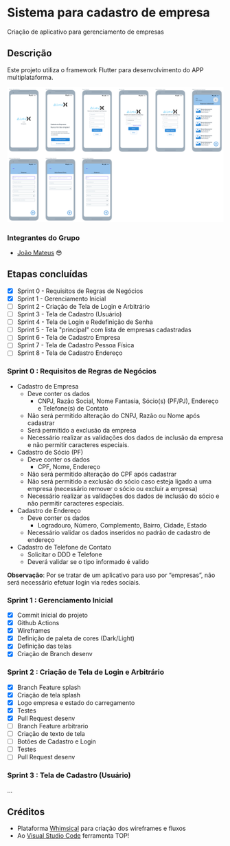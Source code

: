 # Sistema para cadastro de empresa
Criação de aplicativo para gerenciamento de empresas

## Descrição
Este projeto utiliza o framework Flutter para desenvolvimento do APP multiplataforma.

<img src="https://github.com/jmateusps16/SistemaCadEmpresaFlutter/blob/master/SistemaCadEmpresa_jmateusps16.png" width="700">

### Integrantes do Grupo
- [João Mateus](https://github.com/jmateusps16) :sunglasses:

## Etapas concluídas
- [x] Sprint 0 - Requisitos de Regras de Negócios
- [x] Sprint 1 - Gerenciamento Inicial
- [ ] Sprint 2 - Criação de Tela de Login e Arbitrário
- [ ] Sprint 3 - Tela de Cadastro (Usuário)
- [ ] Sprint 4 - Tela de Login e Redefinição de Senha
- [ ] Sprint 5 - Tela "principal" com lista de empresas cadastradas
- [ ] Sprint 6 - Tela de Cadastro Empresa
- [ ] Sprint 7 - Tela de Cadastro Pessoa Física
- [ ] Sprint 8 - Tela de Cadastro Endereço

### Sprint 0 : Requisitos de Regras de Negócios
- Cadastro de Empresa
  - Deve conter os dados
    - CNPJ, Razão Social, Nome Fantasia, Sócio(s) (PF/PJ), Endereço e Telefone(s) de Contato
  - Não será permitido alteração do CNPJ, Razão ou Nome após cadastrar
  - Será permitido a exclusão da empresa
  - Necessário realizar as validações dos dados de inclusão da empresa e não permitir caracteres especiais.
- Cadastro de Sócio (PF)
  - Deve conter os dados
    - CPF, Nome, Endereço
  - Não será permitido alteração do CPF após cadastrar
  - Não será permitido a exclusão do sócio caso esteja ligado a uma empresa (necessário remover o sócio ou excluir a empresa)
  - Necessário realizar as validações dos dados de inclusão do sócio e não permitir caracteres especiais.
- Cadastro de Endereço
    - Deve conter os dados
      - Logradouro, Número, Complemento, Bairro, Cidade, Estado
    - Necessário validar os dados inseridos no padrão de cadastro de endereço
- Cadastro de Telefone de Contato
  - Solicitar o DDD e Telefone
  - Deverá validar se o tipo informado é valido

**Observação**: Por se tratar de um aplicativo para uso por “empresas”, não será necessário efetuar login via redes sociais.

### Sprint 1 : Gerenciamento Inicial

- [x] Commit inicial do projeto
- [x] Github Actions
- [x] Wireframes
- [x] Definição de paleta de cores (Dark/Light)
- [x] Definição das telas
- [x] Criação de Branch desenv

### Sprint 2 : Criação de Tela de Login e Arbitrário

- [x] Branch Feature splash
- [x] Criação de tela splash
- [x] Logo empresa e estado do carregamento
- [x] Testes
- [x] Pull Request desenv
- [ ] Branch Feature arbitrario
- [ ] Criação de texto de tela
- [ ] Botões de Cadastro e Login
- [ ] Testes
- [ ] Pull Request desenv

### Sprint 3 : Tela de Cadastro (Usuário)
...

## Créditos
- Plataforma [Whimsical](https://whimsical.com/) para criação dos wireframes e fluxos
- Ao [Visual Studio Code](https://code.visualstudio.com/) ferramenta TOP!